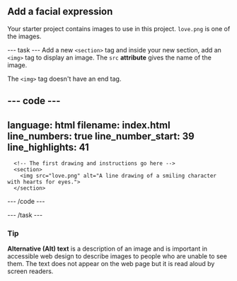 <h2 class="c-project-heading--task">Add a facial expression</h2>

Your starter project contains images to use in this project. `love.png` is one of the images.

--- task ---
Add a new `<section>` tag and inside your new section, add an `<img>` tag to display an image. The `src` **attribute** gives the name of the image.

The `<img>` tag doesn't have an end tag.
 
 <div class="c-project-code">

--- code ---
---
language: html
filename: index.html
line_numbers: true
line_number_start: 39
line_highlights: 41
---   
      <!-- The first drawing and instructions go here -->     
      <section>
        <img src="love.png" alt="A line drawing of a smiling character with hearts for eyes.">
      </section> 

--- /code ---

</div>

--- /task ---

<div class="c-project-callout c-project-callout--tip">

### Tip

**Alternative (Alt) text** is a description of an image and is important in accessible web design to describe images to people who are unable to see them. The text does not appear on the web page but it is read aloud by screen readers.

</div>